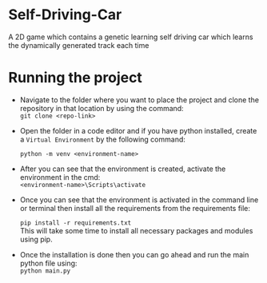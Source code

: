 # Self-Driving-Car
A 2D game which contains a genetic learning self driving car which learns the dynamically generated track each time


# Running the project
- Navigate to the folder where you want to place the project and clone the repository in that location by using the command: <br>
``` git clone <repo-link> ```

- Open the folder in a code editor and if you have python installed, create a `Virtual Environment` by the following command: <br>

  ``` python -m venv <environment-name> ```

- After you can see that the environment is created, activate the environment in the cmd: <br>
    ``` <environment-name>\Scripts\activate ```

- Once you can see that the environment is activated in the command line or terminal then install all the requirements from the requirements file:

    ``` pip install -r requirements.txt ``` <br>
This will take some time to install all necessary packages and modules using pip.

- Once the installation is done then you can go ahead and run the main python file using: <br>
    ``` python main.py ```